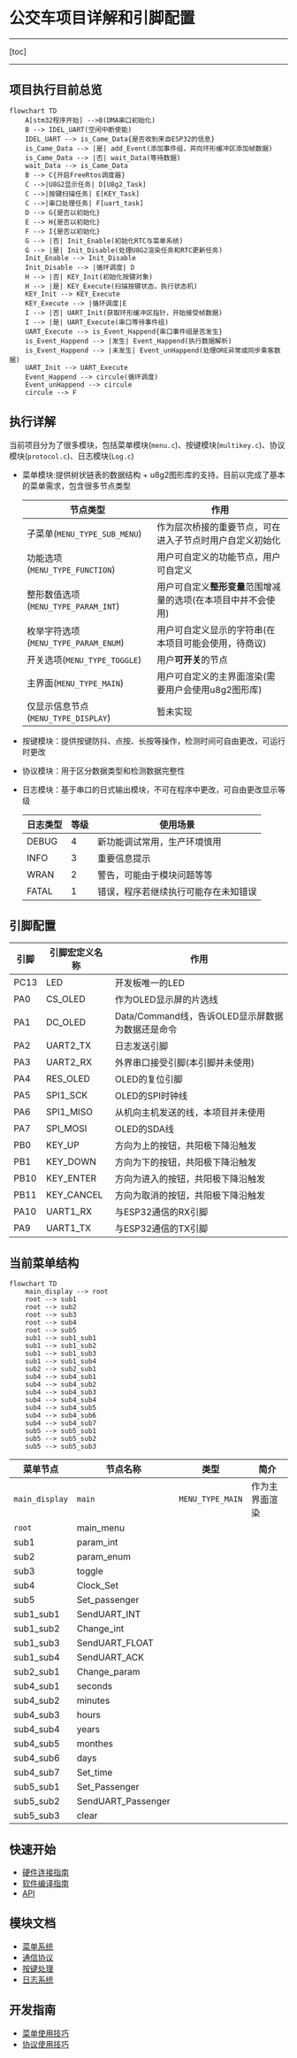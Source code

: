# 公交车项目详解和引脚配置

---

[toc]

---

## 项目执行目前总览

```mermaid
flowchart TD
    A[stm32程序开始] -->B(DMA串口初始化)
    B --> IDEL_UART(空闲中断使能)
    IDEL_UART --> is_Came_Data{是否收到来自ESP32的信息}
    is_Came_Data --> |是| add_Event(添加事件组，并向环形缓冲区添加帧数据)
    is_Came_Data --> |否| wait_Data(等待数据)
    wait_Data --> is_Came_Data
    B --> C{开启FreeRtos调度器}
    C -->|U8G2显示任务| D[U8g2_Task]
    C -->|按键扫描任务| E[KEY_Task]
    C -->|串口处理任务| F[uart_task]
    D --> G{是否以初始化}
    E --> H{是否以初始化}
    F --> I{是否以初始化}
    G --> |否| Init_Enable(初始化RTC与菜单系统)
    G --> |是| Init_Disable(处理U8G2渲染任务和RTC更新任务)
    Init_Enable --> Init_Disable
    Init_Disable --> |循环调度| D
    H --> |否| KEY_Init(初始化按键对象)
    H --> |是| KEY_Execute(扫描按键状态，执行状态机)
    KEY_Init --> KEY_Execute
    KEY_Execute --> |循环调度|E
    I --> |否| UART_Init(获取环形缓冲区指针，开始接受帧数据)
    I --> |是| UART_Execute(串口等待事件组)
    UART_Execute --> is_Event_Happend{串口事件组是否发生}
    is_Event_Happend --> |发生| Event_Happend(执行数据解析)
    is_Event_Happend --> |未发生| Event_unHappend(处理ORE异常或同步乘客数据)
    UART_Init --> UART_Execute
    Event_Happend --> circule(循环调度)
    Event_unHappend --> circule
    circule --> F
```

## 执行详解

当前项目分为了很多模块，包括菜单模块(`menu.c`)、按键模块(`multikey.c`)、协议模块(`protocol.c`)、日志模块(`Log.c`)

+ 菜单模块:提供树状链表的数据结构 + u8g2图形库的支持，目前以完成了基本的菜单需求，包含很多节点类型

  | 节点类型                             | 作用                                                         |
  | ------------------------------------ | ------------------------------------------------------------ |
  | 子菜单(`MENU_TYPE_SUB_MENU`)         | 作为层次桥接的重要节点，可在进入子节点时用户自定义初始化     |
  | 功能选项(`MENU_TYPE_FUNCTION`)       | 用户可自定义的功能节点，用户可自定义                         |
  | 整形数值选项(`MENU_TYPE_PARAM_INT`)  | 用户可自定义**整形变量**范围增减量的选项(在本项目中并不会使用) |
  | 枚举字符选项(`MENU_TYPE_PARAM_ENUM`) | 用户可自定义显示的字符串(在本项目可能会使用，待商议)         |
  | 开关选项(`MENU_TYPE_TOGGLE`)         | 用户**可开关**的节点                                         |
  | 主界面(`MENU_TYPE_MAIN`)             | 用户可自定义的主界面渲染(需要用户会使用u8g2图形库)           |
  | 仅显示信息节点(`MENU_TYPE_DISPLAY`)  | 暂未实现                                                     |

+ 按键模块：提供按键防抖、点按、长按等操作，检测时间可自由更改，可运行时更改

+ 协议模块：用于区分数据类型和检测数据完整性

+ 日志模块：基于串口的日式输出模块，不可在程序中更改，可自由更改显示等级

  | 日志类型 | 等级 | 使用场景                             |
  | -------- | ---- | ------------------------------------ |
  | DEBUG    | 4    | 新功能调试常用，生产环境慎用         |
  | INFO     | 3    | 重要信息提示                         |
  | WRAN     | 2    | 警告，可能由于模块问题等等           |
  | FATAL    | 1    | 错误，程序若继续执行可能存在未知错误 |

## 引脚配置

| 引脚 | 引脚宏定义名称 | 作用                                             |
| ---- | -------------- | ------------------------------------------------ |
| PC13 | LED            | 开发板唯一的LED                                  |
| PA0  | CS_OLED        | 作为OLED显示屏的片选线                           |
| PA1  | DC_OLED        | Data/Command线，告诉OLED显示屏数据为数据还是命令 |
| PA2  | UART2_TX       | 日志发送引脚                                     |
| PA3  | UART2_RX       | 外界串口接受引脚(本引脚并未使用)                 |
| PA4  | RES_OLED       | OLED的复位引脚                                   |
| PA5  | SPI1_SCK       | OLED的SPI时钟线                                  |
| PA6  | SPI1_MISO      | 从机向主机发送的线，本项目并未使用               |
| PA7  | SPI_MOSI       | OLED的SDA线                                      |
| PB0  | KEY_UP         | 方向为上的按钮，共阳极下降沿触发                 |
| PB1  | KEY_DOWN       | 方向为下的按钮，共阳极下降沿触发                 |
| PB10 | KEY_ENTER      | 方向为进入的按钮，共阳极下降沿触发               |
| PB11 | KEY_CANCEL     | 方向为取消的按钮，共阳极下降沿触发               |
| PA10 | UART1_RX       | 与ESP32通信的RX引脚                              |
| PA9  | UART1_TX       | 与ESP32通信的TX引脚                              |

## 当前菜单结构

```mermaid
flowchart TD
	main_display --> root
	root --> sub1
	root --> sub2
	root --> sub3
	root --> sub4
	root --> sub5
	sub1 --> sub1_sub1
	sub1 --> sub1_sub2
	sub1 --> sub1_sub3
	sub1 --> sub1_sub4
	sub2 --> sub2_sub1
	sub4 --> sub4_sub1
	sub4 --> sub4_sub2
	sub4 --> sub4_sub3
	sub4 --> sub4_sub4
	sub4 --> sub4_sub5
	sub4 --> sub4_sub6
	sub4 --> sub4_sub7
	sub5 --> sub5_sub1
	sub5 --> sub5_sub2
	sub5 --> sub5_sub3
```

| 菜单节点       | 节点名称           | 类型             | 简介           |
| -------------- | ------------------ | ---------------- | -------------- |
| `main_display` | `main`             | `MENU_TYPE_MAIN` | 作为主界面渲染 |
| `root`         | main_menu          |                  |                |
| sub1           | param_int          |                  |                |
| sub2           | param_enum         |                  |                |
| sub3           | toggle             |                  |                |
| sub4           | Clock_Set          |                  |                |
| sub5           | Set_passenger      |                  |                |
| sub1_sub1      | SendUART_INT       |                  |                |
| sub1_sub2      | Change_int         |                  |                |
| sub1_sub3      | SendUART_FLOAT     |                  |                |
| sub1_sub4      | SendUART_ACK       |                  |                |
| sub2_sub1      | Change_param       |                  |                |
| sub4_sub1      | seconds            |                  |                |
| sub4_sub2      | minutes            |                  |                |
| sub4_sub3      | hours              |                  |                |
| sub4_sub4      | years              |                  |                |
| sub4_sub5      | monthes            |                  |                |
| sub4_sub6      | days               |                  |                |
| sub4_sub7      | Set_time           |                  |                |
| sub5_sub1      | Set_Passenger      |                  |                |
| sub5_sub2      | SendUART_Passenger |                  |                |
| sub5_sub3      | clear              |                  |                |

## 快速开始

- [硬件连接指南](./docs/hardware.md)
- [软件编译指南](./docs/software.md)
- [API](./docs/api.md)

## 模块文档

+ [菜单系统](./docs/modules/menu.md)
+ [通信协议](./docs/modules/protocol.md)
+ [按键处理](./docs/modules/multikeys.md)
+ [日志系统](./docs/modules/Log.md)

## 开发指南

+ [菜单使用技巧](./docs/guides/add_menu.md)
+ [协议使用技巧](./docs/guides/Link_protocol.md)